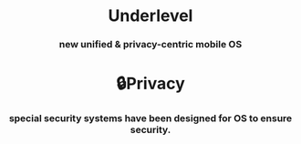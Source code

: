 <h1 align="center">Underlevel</a> 
<h3 align="center">new unified & privacy-centric mobile OS</h3>
<h1 align="center">🔒Privacy</a> 
<h3 align="center">special security systems have been designed for OS to ensure security.</h3>
